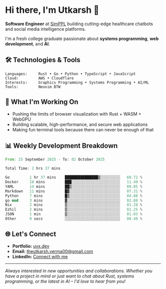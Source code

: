 # Hi there, I'm Utkarsh 👋

**Software Engineer** at [SimPPL](https://simppl.org) building cutting-edge healthcare chatbots and social media intelligence platforms.

I'm a fresh college graduate passionate about **systems programming**, **web development**, and **AI**.

## 🛠️ Technologies & Tools

```
Languages:     Rust • Go • Python • TypeScript • JavaScript
Cloud:         AWS • Cloudflare
Interests:     Graphics Programming • Systems Programming • AI/ML
Tools:         Neovim BTW
```

## 🚀 What I'm Working On

- Pushing the limits of browser visualization with Rust + WASM + WebGPU
- Building scalable, high-performance, and secure web applications
- Making fun terminal tools because there can never be enough of that

## 📊 Weekly Development Breakdown

<!--START_SECTION:waka-->

```rust
From: 25 September 2025 - To: 02 October 2025

Total Time: 2 hrs 37 mins

Go         1 hr 37 mins    ███████████████▒░░░░░░░░░   60.72 %
Docker     18 mins         ███░░░░░░░░░░░░░░░░░░░░░░   11.49 %
YAML       14 mins         ██▒░░░░░░░░░░░░░░░░░░░░░░   09.05 %
Markdown   11 mins         █▓░░░░░░░░░░░░░░░░░░░░░░░   07.31 %
Python     7 mins          █▒░░░░░░░░░░░░░░░░░░░░░░░   04.88 %
go mod     3 mins          ▓░░░░░░░░░░░░░░░░░░░░░░░░   02.08 %
Nix        2 mins          ▒░░░░░░░░░░░░░░░░░░░░░░░░   01.28 %
Ezhil      2 mins          ▒░░░░░░░░░░░░░░░░░░░░░░░░   01.25 %
JSON       1 min           ▒░░░░░░░░░░░░░░░░░░░░░░░░   01.03 %
Other      0 secs          ░░░░░░░░░░░░░░░░░░░░░░░░░   00.49 %
```

<!--END_SECTION:waka-->

## 🌐 Let's Connect

- **Portfolio:** [uvx.dev](https://uvx.dev)
- **Email:** theutkarsh.verma00@gmail.com
- **LinkedIn:** [Connect with me](https://linkedin.com/in/utkarsh-verm4)

---

*Always interested in new opportunities and collaborations. Whether you have a project in mind or just want to chat about Rust, systems programming, or the latest in AI – I'd love to hear from you!*
